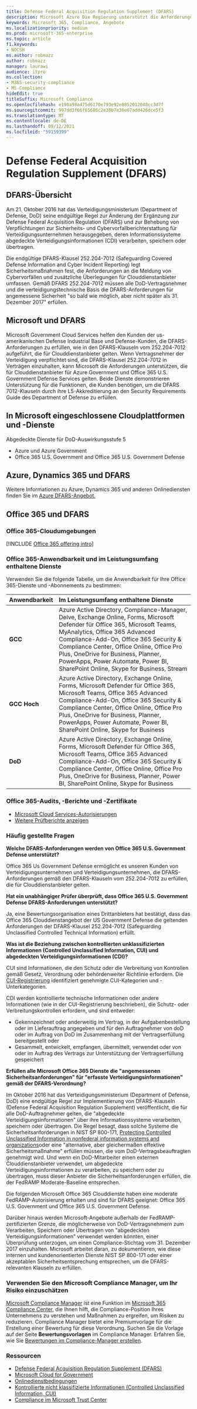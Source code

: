 ```yaml
---
title: Defense Federal Acquisition Regulation Supplement (DFARS)
description: Microsoft Azure Die Regierung unterstützt die Anforderungen der Federal Acquisition Regulation (DFARS).
keywords: Microsoft 365, Compliance, Angebote
ms.localizationpriority: medium
ms.prod: microsoft-365-enterprise
ms.topic: article
f1.keywords:
- NOCSH
ms.author: robmazz
author: robmazz
manager: laurawi
audience: itpro
ms.collection:
- M365-security-compliance
- MS-Compliance
hideEdit: true
titleSuffix: Microsoft Compliance
ms.openlocfilehash: e190a98a475d6170e793e92e8052012048cc3d7f
ms.sourcegitcommit: 997dd3f66f65686c2e38b7e30e67add426dce5f3
ms.translationtype: MT
ms.contentlocale: de-DE
ms.lasthandoff: 09/12/2021
ms.locfileid: "59159399"
---
```

# <a name="defense-federal-acquisition-regulation-supplement-dfars"></a>Defense Federal Acquisition Regulation Supplement (DFARS)

## <a name="dfars-overview"></a>DFARS-Übersicht

Am 21. Oktober 2016 hat das Verteidigungsministerium (Department of Defense, DoD) seine endgültige Regel zur Änderung der Ergänzung zur Defense Federal Acquisition Regulation (DFARS) und zur Behebung von Verpflichtungen zur Sicherheits- und Cybervorfallberichterstattung für Verteidigungsunternehmen herausgegeben, deren Informationssysteme abgedeckte Verteidigungsinformationen (CDI) verarbeiten, speichern oder übertragen.  
  
Die endgültige DFARS-Klausel 252.204-7012 (Safeguarding Covered Defense Information and Cyber Incident Reporting) legt Sicherheitsmaßnahmen fest, die Anforderungen an die Meldung von Cybervorfällen und zusätzliche Überlegungen für Clouddienstanbieter umfassen. Gemäß DFARS 252.204-7012 müssen alle DoD-Vertragsnehmer und die verteidigungstechnische Basis die DFARS-Anforderungen für angemessene Sicherheit "so bald wie möglich, aber nicht später als 31. Dezember 2017" erfüllen.

## <a name="microsoft-and-dfars"></a>Microsoft und DFARS

Microsoft Government Cloud Services helfen den Kunden der us-amerikanischen Defense Industrial Base und Defense-Kunden, die DFARS-Anforderungen zu erfüllen, wie in den DFARS-Klauseln vom 252.204-7012 aufgeführt, die für Clouddienstanbieter gelten. Wenn Vertragsnehmer der Verteidigung verpflichtet sind, die DFARS-Klausel 252.204-7012 in Verträgen einzuhalten, kann Microsoft die Anforderungen unterstützen, die für Clouddienstanbieter für Azure Government und Office 365 U.S. Government Defense Services gelten. Beide Dienste demonstrieren Unterstützung für die Funktionen, die Kunden benötigen, um die DFARS 7012-Klauseln durch ihre L5-Akkreditierung an den Security Requirements Guide des Department of Defense zu erfüllen.  

## <a name="microsoft-in-scope-cloud-platforms--services"></a>In Microsoft eingeschlossene Cloudplattformen und -Dienste

Abgedeckte Dienste für DoD-Auswirkungsstufe 5

- Azure und Azure Government
- Office 365 U.S. Government and Office 365 U.S. Government Defense

## <a name="azure-dynamics-365-and-dfars"></a>Azure, Dynamics 365 und DFARS

Weitere Informationen zu Azure, Dynamics 365 und anderen Onlinediensten finden Sie im [Azure DFARS-Angebot.](/azure/compliance/offerings/offering-dfars)

## <a name="office-365-and-dfars"></a>Office 365 und DFARS

### <a name="office-365-cloud-environments"></a>Office 365-Cloudumgebungen

[!INCLUDE [Office 365 offering intro](../includes/o365-offering-introduction.md)]

### <a name="office-365-applicability-and-in-scope-services"></a>Office 365-Anwendbarkeit und im Leistungsumfang enthaltene Dienste

Verwenden Sie die folgende Tabelle, um die Anwendbarkeit für Ihre Office 365-Dienste und -Abonnements zu bestimmen:

| **Anwendbarkeit** | **Im Leistungsumfang enthaltene Dienste** |
|:------------------|:----------------------|
| **GCC** | Azure Active Directory, Compliance-Manager, Delve, Exchange Online, Forms, Microsoft Defender für Office 365, Microsoft Teams, MyAnalytics, Office 365 Advanced Compliance-Add-On, Office 365 Security & Compliance Center, Office Online, Office Pro Plus, OneDrive for Business, Planner, PowerApps, Power Automate, Power BI, SharePoint Online, Skype for Business, Stream |
| **GCC Hoch** | Azure Active Directory, Exchange Online, Forms, Microsoft Defender für Office 365, Microsoft Teams, Office 365 Advanced Compliance-Add-On, Office 365 Security & Compliance Center, Office Online, Office Pro Plus, OneDrive for Business, Planner, PowerApps, Power Automate, Power BI, SharePoint Online, Skype for Business |
| **DoD** | Azure Active Directory, Exchange Online, Forms, Microsoft Defender für Office 365, Microsoft Teams, Office 365 Advanced Compliance-Add-On, Office 365 Security & Compliance Center, Office Online, Office Pro Plus, OneDrive for Business, Planner, Power BI, SharePoint Online, Skype for Business |

### <a name="office-365-audits-reports-and-certificates"></a>Office 365-Audits, -Berichte und -Zertifikate

- [Microsoft Cloud Services-Autorisierungen](https://marketplace.fedramp.gov/index.html#/products?status=Compliant&sort=productName)
- [Weitere Prüfberichte anzeigen](https://aka.ms/auditreports)

### <a name="frequently-asked-questions"></a>Häufig gestellte Fragen

**Welche DFARS-Anforderungen werden von Office 365 U.S. Government Defense unterstützt?**

Office 365 Us Government Defense ermöglicht es unseren Kunden von Verteidigungsunternehmen und Verteidigungsunternehmen, die DFARS-Anforderungen gemäß den DFARS-Klauseln vom 252.204-7012 zu erfüllen, die für Clouddienstanbieter gelten.

**Hat ein unabhängiger Prüfer überprüft, dass Office 365 U.S. Government Defense DFARS-Anforderungen unterstützt?**

Ja, eine Bewertungsorganisation eines Drittanbieters hat bestätigt, dass das Office 365 Clouddienstangebot der US Government Defense die geltenden Anforderungen der DFARS-Klausel 252.204-7012 (Safeguarding Unclassified Controlled Technical Information) erfüllt.

**Was ist die Beziehung zwischen kontrollierten unklassifizierten Informationen (Controlled Unclassified Information, CUI) und abgedeckten Verteidigungsinformationen (CDI)?**

CUI sind Informationen, die den Schutz oder die Verbreitung von Kontrollen gemäß Gesetz, Verordnung oder behördenweiter Richtlinie erfordern. Die [CUI-Registrierung](https://www.archives.gov/cui/registry/category-list.html) identifiziert genehmigte CUI-Kategorien und -Unterkategorien.

CDI werden kontrollierte technische Informationen oder andere Informationen (wie in der CUI-Registrierung beschrieben), die Schutz- oder Verbreitungskontrollen erfordern, und sind entweder:

- Gekennzeichnet oder anderweitig im Vertrag, in der Aufgabenbestellung oder im Lieferauftrag angegeben und für den Auftragnehmer von doD oder im Auftrag von DoD im Zusammenhang mit der Vertragserfüllung bereitgestellt oder
- Gesammelt, entwickelt, empfangen, übermittelt, verwendet oder von oder im Auftrag des Vertrags zur Unterstützung der Vertragserfüllung gespeichert

**Erfüllen alle Microsoft Office 365 Dienste die "angemessenen Sicherheitsanforderungen" für "erfasste Verteidigungsinformationen" gemäß der DFARS-Verordnung?**

Im Oktober 2016 hat das Verteidigungsministerium (Department of Defense, DoD) eine endgültige Regel zur Implementierung von DFARS-Klauseln (Defense Federal Acquisition Regulation Supplement) veröffentlicht, die für alle DoD-Auftragnehmer gelten, die "abgedeckte Verteidigungsinformationen" über ihre Informationssysteme verarbeiten, speichern oder übertragen. Die Regel besagt, dass solche Systeme die Sicherheitsanforderungen in NIST SP 800-171, [Protecting Controlled Unclassified Information in nonfederal information systems and organizations](https://nvlpubs.nist.gov/nistpubs/SpecialPublications/NIST.SP.800-171.pdf)oder eine "alternative, aber gleichermaßen effektive Sicherheitsmaßnahme" erfüllen müssen, die vom DoD-Vertragsbeauftragten genehmigt wird. Und wenn ein DoD-Mitarbeiter einen externen Clouddienstanbieter verwendet, um abgedeckte Verteidigungsinformationen zu verarbeiten, zu speichern oder zu übertragen, muss dieser Anbieter die Sicherheitsanforderungen erfüllen, die der FedRAMP Moderate-Baseline entsprechen.

Die folgenden Microsoft Office 365 Clouddienste haben eine moderate FedRAMP-Autorisierung erhalten und sind für DFARS geeignet: Office 365 U.S. Government und Office 365 U.S. Government Defense.

Darüber hinaus werden Microsoft-Angebote außerhalb der FedRAMP-zertifizierten Grenze, die möglicherweise von DoD-Vertragsnehmern zum Verarbeiten, Speichern oder Übertragen von "abgedeckten Verteidigungsinformationen" verwendet werden könnten, einer Überprüfung unterzogen, um einen Compliance-Stichtag vom 31. Dezember 2017 einzuhalten. Microsoft arbeitet daran, zu dokumentieren, wie diese internen und kundenorientierten Dienste NIST SP 800-171 oder einer akzeptablen Sicherheitsentsprechung entsprechen, um die DFARS-relevanten Klauseln zu erfüllen.

### <a name="use-microsoft-compliance-manager-to-assess-your-risk"></a>Verwenden Sie den Microsoft Compliance Manager, um Ihr Risiko einzuschätzen

[Microsoft Compliance Manager](/microsoft-365/compliance/compliance-manager) ist eine Funktion im [Microsoft 365 Compliance Center](/microsoft-365/compliance/microsoft-365-compliance-center), die Ihnen hilft, die Compliance-Position Ihres Unternehmens zu verstehen und Maßnahmen zu ergreifen, um Risiken zu reduzieren. Compliance Manager bietet eine Premiumvorlage für die Erstellung einer Bewertung für diese Verordnung. Suchen Sie die Vorlage auf der Seite **Bewertungsvorlagen** im Compliance Manager. Erfahren Sie, wie Sie [Bewertungen im Compliance-Manager erstellen](/microsoft-365/compliance/compliance-manager-assessments).

### <a name="resources"></a>Ressourcen

- [Defense Federal Acquisition Regulation Supplement (DFARS)](https://www.acq.osd.mil/dpap/dars/dfarspgi/current/index.html)
- [Microsoft Cloud for Government](https://enterprise.microsoft.com/industries/government/start-your-microsoft-cloud-for-government-trial-today)
- [Onlinedienstbedingungen](https://www.microsoftvolumelicensing.com/DocumentSearch.aspx?Mode=3&DocumentTypeId=31)
- [Kontrollierte nicht klassifizierte Informationen (Controlled Unclassified Information, CUI)](https://www.archives.gov/cui/registry/category-list)
- [Compliance im Microsoft Trust Center](https://www.microsoft.com/trust-center/compliance/compliance-overview)
